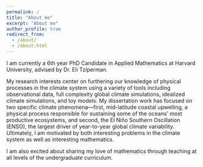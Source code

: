 ```yaml
---
permalink: /
title: "About me"
excerpt: "About me"
author_profile: true
redirect_from: 
  - /about/
  - /about.html
---
```


I am currently a 6th year PhD Candidate in Applied Mathematics at Harvard University, advised by Dr. Eli Tziperman.

My research interests center on furthering our knowledge of physical processes in the climate system using a variety of tools including observational data, full complexity global climate simulations, idealized climate simulations, and toy models. My dissertation work has focused on two specific climate phenomena—first, mid-latitude coastal upwelling, a physical process responsible for sustaining some of the oceans’ most productive ecosystems, and second, the El Niño Southern Oscillation (ENSO), the largest driver of year-to-year global climate variability. Ultimately, I am motivated by both interesting problems in the climate system as well as interesting mathematics.

I am also excited about sharing my love of mathematics through teaching at all levels of the undergraduate curriculum. 
